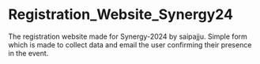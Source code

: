 # Registration_Website_Synergy24
The registration website made for Synergy-2024 by saipajju. Simple form which is made to collect data and email the user confirming their presence in the event.
